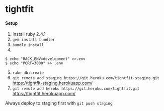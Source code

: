 # tightfit

#### Setup

1. Install ruby 2.4.1
2. `gem install bundler`
3. `bundle install`
4.
```
$ echo "RACK_ENV=development" >>.env
$ echo "PORT=3000" >> .env
```
5. `rake db:create`
6. `git remote add staging https://git.heroku.com/tightfit-staging.git`
  https://tightfit-staging.herokuapp.com/
7. `git remote add heroku https://git.heroku.com/tightfit.git`
  https://tightfit.herokuapp.com/

Always deploy to staging first with `git push staging`

